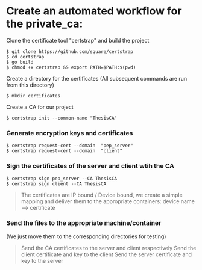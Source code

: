 # Create an automated workflow for the private_ca:

Clone the certificate tool "certstrap" and build the project

```
$ git clone https://github.com/square/certstrap
$ cd certstrap
$ go build
$ chmod +x certstrap && export PATH=$PATH:$(pwd)
```

Create a directory for the certificates (All subsequent commands are run from this directory)

```
$ mkdir certificates
```

Create a CA for our project

```
$ certstrap init --common-name "ThesisCA"
```

### Generate encryption keys and certificates
```
$ certstrap request-cert --domain  "pep_server"
$ certstrap request-cert --domain  "client"
```

### Sign the certificates of the server and client wtih the CA
```
$ certstrap sign pep_server --CA ThesisCA
$ certstrap sign client --CA ThesisCA
```

> The certificates are IP bound / Device bound, we create a simple mapping and deliver them to the appropriate containers: device name --> certificate

### Send the files to the appropriate machine/container 
(We just move them to the corresponding directories for testing)

> Send the CA certificates to the server and client respectively
Send the client certificate and key to the client
Send the server certificate and key to the server


